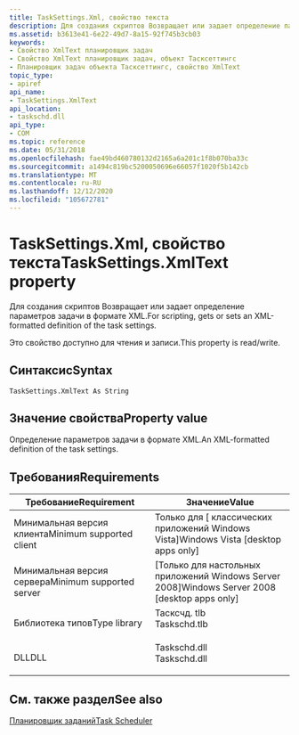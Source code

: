 ```yaml
---
title: TaskSettings.Xml, свойство текста
description: Для создания скриптов Возвращает или задает определение параметров задачи в формате XML.
ms.assetid: b3613e41-6e22-49d7-8a15-92f745b3cb03
keywords:
- Свойство XmlText планировщик задач
- Свойство XmlText планировщик задач, объект Тасксеттингс
- Планировщик задач объекта Тасксеттингс, свойство XmlText
topic_type:
- apiref
api_name:
- TaskSettings.XmlText
api_location:
- taskschd.dll
api_type:
- COM
ms.topic: reference
ms.date: 05/31/2018
ms.openlocfilehash: fae49bd460780132d2165a6a201c1f8b070ba33c
ms.sourcegitcommit: a1494c819bc5200050696e66057f1020f5b142cb
ms.translationtype: MT
ms.contentlocale: ru-RU
ms.lasthandoff: 12/12/2020
ms.locfileid: "105672781"
---
```

# <a name="tasksettingsxmltext-property"></a><span data-ttu-id="7ed4b-106">TaskSettings.Xml, свойство текста</span><span class="sxs-lookup"><span data-stu-id="7ed4b-106">TaskSettings.XmlText property</span></span>

<span data-ttu-id="7ed4b-107">Для создания скриптов Возвращает или задает определение параметров задачи в формате XML.</span><span class="sxs-lookup"><span data-stu-id="7ed4b-107">For scripting, gets or sets an XML-formatted definition of the task settings.</span></span>

<span data-ttu-id="7ed4b-108">Это свойство доступно для чтения и записи.</span><span class="sxs-lookup"><span data-stu-id="7ed4b-108">This property is read/write.</span></span>

## <a name="syntax"></a><span data-ttu-id="7ed4b-109">Синтаксис</span><span class="sxs-lookup"><span data-stu-id="7ed4b-109">Syntax</span></span>


```VB
TaskSettings.XmlText As String
```



## <a name="property-value"></a><span data-ttu-id="7ed4b-110">Значение свойства</span><span class="sxs-lookup"><span data-stu-id="7ed4b-110">Property value</span></span>

<span data-ttu-id="7ed4b-111">Определение параметров задачи в формате XML.</span><span class="sxs-lookup"><span data-stu-id="7ed4b-111">An XML-formatted definition of the task settings.</span></span>

## <a name="requirements"></a><span data-ttu-id="7ed4b-112">Требования</span><span class="sxs-lookup"><span data-stu-id="7ed4b-112">Requirements</span></span>



| <span data-ttu-id="7ed4b-113">Требование</span><span class="sxs-lookup"><span data-stu-id="7ed4b-113">Requirement</span></span> | <span data-ttu-id="7ed4b-114">Значение</span><span class="sxs-lookup"><span data-stu-id="7ed4b-114">Value</span></span> |
|-------------------------------------|-----------------------------------------------------------------------------------------|
| <span data-ttu-id="7ed4b-115">Минимальная версия клиента</span><span class="sxs-lookup"><span data-stu-id="7ed4b-115">Minimum supported client</span></span><br/> | <span data-ttu-id="7ed4b-116">Только для \[ классических приложений Windows Vista\]</span><span class="sxs-lookup"><span data-stu-id="7ed4b-116">Windows Vista \[desktop apps only\]</span></span><br/>                                          |
| <span data-ttu-id="7ed4b-117">Минимальная версия сервера</span><span class="sxs-lookup"><span data-stu-id="7ed4b-117">Minimum supported server</span></span><br/> | <span data-ttu-id="7ed4b-118">\[Только для настольных приложений Windows Server 2008\]</span><span class="sxs-lookup"><span data-stu-id="7ed4b-118">Windows Server 2008 \[desktop apps only\]</span></span><br/>                                    |
| <span data-ttu-id="7ed4b-119">Библиотека типов</span><span class="sxs-lookup"><span data-stu-id="7ed4b-119">Type library</span></span><br/>             | <dl> <span data-ttu-id="7ed4b-120"><dt>Тасксчд. tlb</dt></span><span class="sxs-lookup"><span data-stu-id="7ed4b-120"><dt>Taskschd.tlb</dt></span></span> </dl> |
| <span data-ttu-id="7ed4b-121">DLL</span><span class="sxs-lookup"><span data-stu-id="7ed4b-121">DLL</span></span><br/>                      | <dl> <span data-ttu-id="7ed4b-122"><dt>Taskschd.dll</dt></span><span class="sxs-lookup"><span data-stu-id="7ed4b-122"><dt>Taskschd.dll</dt></span></span> </dl> |



## <a name="see-also"></a><span data-ttu-id="7ed4b-123">См. также раздел</span><span class="sxs-lookup"><span data-stu-id="7ed4b-123">See also</span></span>

<dl> <dt>

[<span data-ttu-id="7ed4b-124">Планировщик заданий</span><span class="sxs-lookup"><span data-stu-id="7ed4b-124">Task Scheduler</span></span>](task-scheduler-start-page.md)
</dt> </dl>

 

 





